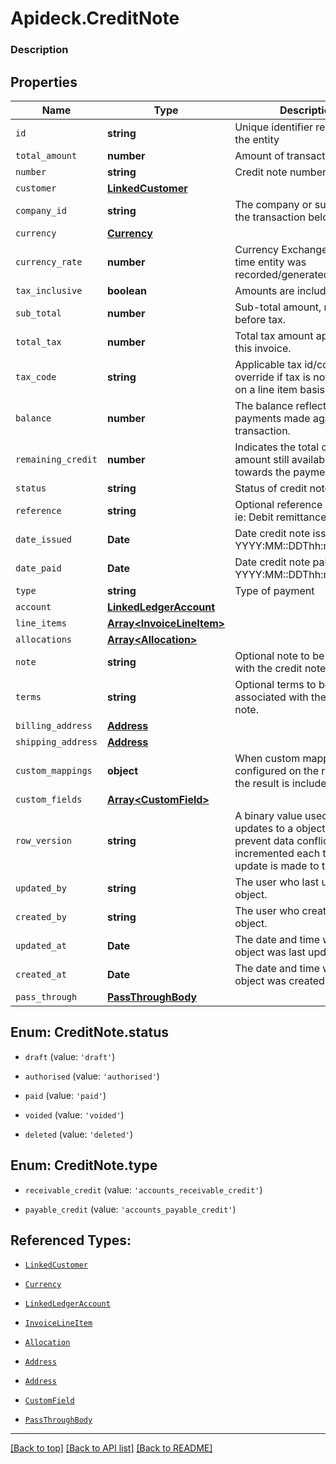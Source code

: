 # Apideck.CreditNote

### Description

## Properties
Name | Type | Description | Notes
------------ | ------------- | ------------- | -------------
`id` | **string** | Unique identifier representing the entity | 
`total_amount` | **number** | Amount of transaction | 
`number` | **string** | Credit note number. | [optional] 
`customer` | [**LinkedCustomer**](LinkedCustomer.md) |  | [optional] 
`company_id` | **string** | The company or subsidiary id the transaction belongs to | [optional] 
`currency` | [**Currency**](Currency.md) |  | [optional] 
`currency_rate` | **number** | Currency Exchange Rate at the time entity was recorded/generated. | [optional] 
`tax_inclusive` | **boolean** | Amounts are including tax | [optional] 
`sub_total` | **number** | Sub-total amount, normally before tax. | [optional] 
`total_tax` | **number** | Total tax amount applied to this invoice. | [optional] 
`tax_code` | **string** | Applicable tax id/code override if tax is not supplied on a line item basis. | [optional] 
`balance` | **number** | The balance reflecting any payments made against the transaction. | [optional] 
`remaining_credit` | **number** | Indicates the total credit amount still available to apply towards the payment. | [optional] 
`status` | **string** | Status of credit notes | [optional] 
`reference` | **string** | Optional reference message ie: Debit remittance detail. | [optional] 
`date_issued` | **Date** | Date credit note issued - YYYY:MM::DDThh:mm:ss.sTZD | [optional] 
`date_paid` | **Date** | Date credit note paid - YYYY:MM::DDThh:mm:ss.sTZD | [optional] 
`type` | **string** | Type of payment | [optional] 
`account` | [**LinkedLedgerAccount**](LinkedLedgerAccount.md) |  | [optional] 
`line_items` | [**Array&lt;InvoiceLineItem&gt;**](InvoiceLineItem.md) |  | [optional] 
`allocations` | [**Array&lt;Allocation&gt;**](Allocation.md) |  | [optional] 
`note` | **string** | Optional note to be associated with the credit note. | [optional] 
`terms` | **string** | Optional terms to be associated with the credit note. | [optional] 
`billing_address` | [**Address**](Address.md) |  | [optional] 
`shipping_address` | [**Address**](Address.md) |  | [optional] 
`custom_mappings` | **object** | When custom mappings are configured on the resource, the result is included here. | [optional] 
`custom_fields` | [**Array&lt;CustomField&gt;**](CustomField.md) |  | [optional] 
`row_version` | **string** | A binary value used to detect updates to a object and prevent data conflicts. It is incremented each time an update is made to the object. | [optional] 
`updated_by` | **string** | The user who last updated the object. | [optional] 
`created_by` | **string** | The user who created the object. | [optional] 
`updated_at` | **Date** | The date and time when the object was last updated. | [optional] 
`created_at` | **Date** | The date and time when the object was created. | [optional] 
`pass_through` | [**PassThroughBody**](PassThroughBody.md) |  | [optional] 





<a name="CreditNoteStatus"></a>
## Enum: CreditNote.status


* `draft` (value: `'draft'`)

* `authorised` (value: `'authorised'`)

* `paid` (value: `'paid'`)

* `voided` (value: `'voided'`)

* `deleted` (value: `'deleted'`)




<a name="CreditNoteType"></a>
## Enum: CreditNote.type


* `receivable_credit` (value: `'accounts_receivable_credit'`)

* `payable_credit` (value: `'accounts_payable_credit'`)




## Referenced Types:



* [`LinkedCustomer`](LinkedCustomer.md)

* [`Currency`](Currency.md)












* [`LinkedLedgerAccount`](LinkedLedgerAccount.md)
* [`InvoiceLineItem`](InvoiceLineItem.md)
* [`Allocation`](Allocation.md)


* [`Address`](Address.md)
* [`Address`](Address.md)

* [`CustomField`](CustomField.md)





* [`PassThroughBody`](PassThroughBody.md)

---

[[Back to top]](#) [[Back to API list]](../../../../README.md#documentation-for-api-endpoints) [[Back to README]](../../../../README.md)


